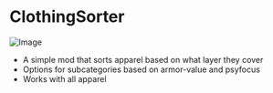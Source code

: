 ﻿# ClothingSorter


![Image](https://i.imgur.com/WAEzk68.png)


- A simple mod that sorts apparel based on what layer they cover
- Options for subcategories based on armor-value and psyfocus
- Works with all apparel
